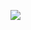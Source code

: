 ![](http://www.plantuml.com/plantuml/proxy?cache=no&src=https://raw.githubusercontent.com/oleksandrblazhko/ai-215-palamarchuk/lab-work-7/2-SoftwareDesign/2.7-PlantUML/DeploymentDiagram.puml)
